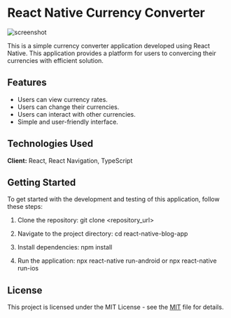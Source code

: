 
# React Native Currency Converter

![screenshot](https://github.com/kaancakr/Currency-Calculator-App/assets/102954021/68b8ca4e-41b7-4b9a-8cca-b2e62752d489)

This is a simple currency converter application developed using React Native. This application provides a platform for users to convercing their currencies with efficient solution.


## Features

- Users can view currency rates.
- Users can change their currencies.
- Users can interact with other currencies.
- Simple and user-friendly interface.

  
## Technologies Used

**Client:** React, React Navigation, TypeScript

  
## Getting Started
To get started with the development and testing of this application, follow these steps:

1. Clone the repository: 
git clone <repository_url>

2. Navigate to the project directory: 
cd react-native-blog-app

3. Install dependencies: 
npm install

4. Run the application: 
npx react-native run-android or npx react-native run-ios
## License

This project is licensed under the MIT License - see the [MIT](https://choosealicense.com/licenses/mit/) file for details.
